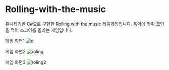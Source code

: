 # Rolling-with-the-music
유니티기반 C#으로 구현한 Rolling with the music 리듬게임입니다.
음악에 맞춰 코인을 먹어 스코어를 올리는 게임입니다.

게임 화면1
![d](https://user-images.githubusercontent.com/54675896/64034182-1bddf580-cb89-11e9-99cb-52d7923a54d0.png)

게임 화면2
![roling](https://user-images.githubusercontent.com/54675896/64034298-59db1980-cb89-11e9-9905-95a0fe5b8ff7.png)

게임 화면3
![roling2](https://user-images.githubusercontent.com/54675896/64034306-5cd60a00-cb89-11e9-85e9-8f73ef6d5ab7.png)
